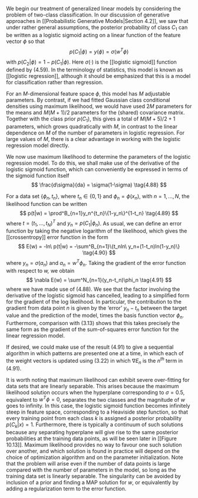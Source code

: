 We begin our treatment of generalized linear models by considering the problem of two-class classification. In our discussion of generative approaches in [[Probabilistic Generative Models|Section 4.2]], we saw that under rather general assumptions, the posterior probability of class $C_1$ can be written as a logistic sigmoid acting on a linear function of the feature vector $\phi$ so that
$$
p(C_1|\phi) = y(\phi) = \sigma(w^T\phi)
\tag{4.87}
$$
with $p(C_2|\phi) = 1 − p(C_1|\phi)$. Here $\sigma(·)$ is the [[logistic sigmoid]] function defined by (4.59). In the terminology of statistics, this model is known as [[logistic regression]], although it should be emphasized that this is a model for classification rather than regression.

For an *M*-dimensional feature space $\phi$, this model has *M* adjustable parameters. By contrast, if we had fitted Gaussian class conditional densities using maximum likelihood, we would have used $2M$ parameters for the means and $M(M + 1)/2$ parameters for the (shared) covariance matrix. Together with the class prior $p(C_1)$, this gives a total of $M(M+5)/2+1$ parameters, which grows quadratically with *M*, in contrast to the linear dependence on *M* of the number of parameters in logistic regression. For large values of *M*, there is a clear advantage in working with the logistic regression model directly.

We now use maximum likelihood to determine the parameters of the logistic regression model. To do this, we shall make use of the derivative of the logistic sigmoid function, which can conveniently be expressed in terms of the sigmoid function itself
$$
\frac{d\sigma}{da} = \sigma(1-\sigma)
\tag{4.88}
$$

For a data set $\{\phi_n, t_n\}$, where $t_n \in \{0, 1\}$ and $\phi_n = \phi(x_n)$, with $n = 1, . . . , N$, the likelihood function can be written
$$
p(t|w) = \prod^B_{n=1}y_n^{t_n}\{1-y_n\}^{1-t_n}
\tag{4.89}
$$
where $t = (t_1, . . . , t_N)^T$ and $y_n = p(C_1|\phi_n)$. As usual, we can define an error function by taking the negative logarithm of the likelihood, which gives the [[crossentropy]] error function in the form
$$
E(w) = -ln\ p(t|w) = -\sum^B_{n=1}\{t_nln\ y_n+(1-t_n)ln(1-y_n)\}
\tag{4.90}
$$
where $y_n = \sigma(a_n)$ and $a_n = w^T\phi_n$. Taking the gradient of the error function with respect to *w,* we obtain
$$
\nabla E(w) = \sum^N_{n=1}(y_n-t_n)\phi_n
\tag{4.91}
$$
where we have made use of (4.88). We see that the factor involving the derivative of the logistic sigmoid has cancelled, leading to a simplified form for the gradient of the log likelihood. In particular, the contribution to the gradient from data point *n* is given by the ‘error’ $y_n − t_n$ between the target value and the prediction of the model, times the basis function vector $\phi_n$. Furthermore, comparison with (3.13) shows that this takes precisely the same form as the gradient of the sum-of-squares error function for the linear regression model.

If desired, we could make use of the result (4.91) to give a sequential algorithm in which patterns are presented one at a time, in which each of the weight vectors is updated using (3.22) in which $\nabla E_n$ is the $n^{th}$ term in (4.91).

It is worth noting that maximum likelihood can exhibit severe over-fitting for data sets that are linearly separable. This arises because the maximum likelihood solution occurs when the hyperplane corresponding to $\sigma = 0.5$, equivalent to $w^T\phi =0$, separates the two classes and the magnitude of *w* goes to infinity. In this case, the logistic sigmoid function becomes infinitely steep in feature space, corresponding to a Heaviside step function, so that every training point from each class *k* is assigned a posterior probability $p(C_k|x) = 1$. Furthermore, there is typically a continuum of such solutions because any separating hyperplane will give rise to the same posterior probabilities at the training data points, as will be seen later in [[Figure 10.13]]. Maximum likelihood provides no way to favour one such solution over another, and which solution is found in practice will depend on the choice of optimization algorithm and on the parameter initialization. Note that the problem will arise even if the number of data points is large compared with the number of parameters in the model, so long as the training data set is linearly separable. The singularity can be avoided by inclusion of a prior and finding a MAP solution for *w*, or equivalently by adding a regularization term to the error function.